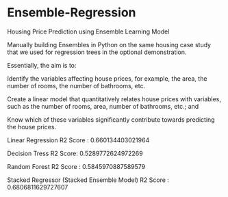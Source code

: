 # Ensemble-Regression
Housing Price Prediction using Ensemble Learning Model


 Manually building  Ensembles in Python on the same housing case study that we used for regression trees in the optional demonstration. 

 

Essentially, the aim is to:

Identify the variables affecting house prices, for example, the area, the number of rooms, the number of bathrooms, etc.

Create a linear model that quantitatively relates house prices with variables, such as the number of rooms, area, number of bathrooms, etc.; and

Know which of these variables significantly contribute towards predicting the house prices.




Linear Regression R2 Score :   0.660134403021964


Decision Tress R2 Score: 0.5289772624972269

Random Forest R2 Score : 0.5845970887589579


Stacked Regressor (Stacked Ensemble Model) R2 Score : 0.6806811629727607

